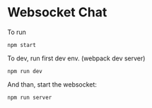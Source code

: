 # Websocket Chat

To run 
```
npm start
```

To dev, run first dev env. (webpack dev server)
```
npm run dev
```
And than, start the websocket:
```
npm run server
```